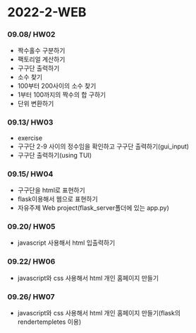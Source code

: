 # 2022-2-WEB

### 09.08/ HW02
* 짝수홀수 구분하기
* 팩토리얼 계산하기
* 구구단 출력하기
* 소수 찾기
* 100부터 200사이의 소수 찾기
* 1부터 100까지의 짝수의 합 구하기
* 단위 변환하기

### 09.13/ HW03
* exercise
* 구구단 2-9 사이의 정수임을 확인하고 구구단 출력하기(gui_input)
* 구구단 출력하기(using TUI)

### 09.15/ HW04
* 구구단을 html로 표현하기
* flask이용해서 웹으로 표현하기
* 자유주제 Web project(flask_server폴더에 있는 app.py)

### 09.20/ HW05
* javascript 사용해서 html 입출력하기


### 09.22/ HW06
* javascript와 css 사용해서 html 개인 홈페이지 만들기

### 09.26/ HW07
* javascript와 css 사용해서 html 개인 홈페이지 만들기(flask의 rendertempletes 이용)
